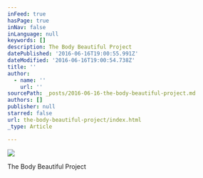 ```yaml
---
inFeed: true
hasPage: true
inNav: false
inLanguage: null
keywords: []
description: The Body Beautiful Project
datePublished: '2016-06-16T19:00:55.991Z'
dateModified: '2016-06-16T19:00:54.738Z'
title: ''
author:
  - name: ''
    url: ''
sourcePath: _posts/2016-06-16-the-body-beautiful-project.md
authors: []
publisher: null
starred: false
url: the-body-beautiful-project/index.html
_type: Article

---
```

![](https://imgflo.herokuapp.com/graph/vahj1ThiexotieMo/367ba1d1f4dca971a25a1747a211d99d/croprotate.jpg?cropheight=4928&cropwidth=3262&degrees=0&input=https%3A%2F%2Fthe-grid-user-content.s3-us-west-2.amazonaws.com%2F1c83983d-a164-4e21-8bcf-88821973331a.jpg&x=0&y=0)

The Body Beautiful Project